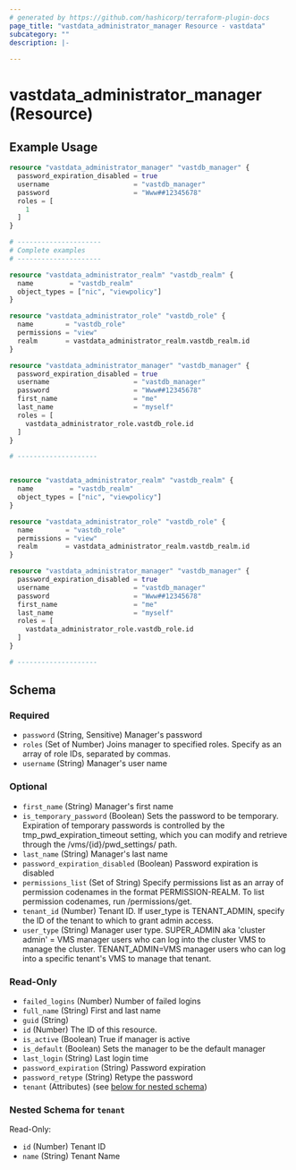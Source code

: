 ```yaml
---
# generated by https://github.com/hashicorp/terraform-plugin-docs
page_title: "vastdata_administrator_manager Resource - vastdata"
subcategory: ""
description: |-
  
---
```


# vastdata_administrator_manager (Resource)



## Example Usage

```terraform
resource "vastdata_administrator_manager" "vastdb_manager" {
  password_expiration_disabled = true
  username                     = "vastdb_manager"
  password                     = "Www##12345678"
  roles = [
    1
  ]
}

# ---------------------
# Complete examples
# ---------------------

resource "vastdata_administrator_realm" "vastdb_realm" {
  name         = "vastdb_realm"
  object_types = ["nic", "viewpolicy"]
}

resource "vastdata_administrator_role" "vastdb_role" {
  name        = "vastdb_role"
  permissions = "view"
  realm       = vastdata_administrator_realm.vastdb_realm.id
}

resource "vastdata_administrator_manager" "vastdb_manager" {
  password_expiration_disabled = true
  username                     = "vastdb_manager"
  password                     = "Www##12345678"
  first_name                   = "me"
  last_name                    = "myself"
  roles = [
    vastdata_administrator_role.vastdb_role.id
  ]
}

# --------------------


resource "vastdata_administrator_realm" "vastdb_realm" {
  name         = "vastdb_realm"
  object_types = ["nic", "viewpolicy"]
}

resource "vastdata_administrator_role" "vastdb_role" {
  name        = "vastdb_role"
  permissions = "view"
  realm       = vastdata_administrator_realm.vastdb_realm.id
}

resource "vastdata_administrator_manager" "vastdb_manager" {
  password_expiration_disabled = true
  username                     = "vastdb_manager"
  password                     = "Www##12345678"
  first_name                   = "me"
  last_name                    = "myself"
  roles = [
    vastdata_administrator_role.vastdb_role.id
  ]
}

# --------------------
```

<!-- schema generated by tfplugindocs -->
## Schema

### Required

- `password` (String, Sensitive) Manager's password
- `roles` (Set of Number) Joins manager to specified roles. Specify as an array of role IDs, separated by commas.
- `username` (String) Manager's user name

### Optional

- `first_name` (String) Manager's first name
- `is_temporary_password` (Boolean) Sets the password to be temporary. Expiration of temporary passwords is controlled by the tmp_pwd_expiration_timeout setting, which you can modify and retrieve through the /vms/{id}/pwd_settings/ path.
- `last_name` (String) Manager's last name
- `password_expiration_disabled` (Boolean) Password expiration is disabled
- `permissions_list` (Set of String) Specify permissions list as an array of permission codenames in the format PERMISSION-REALM.
To list permission codenames, run /permissions/get.
- `tenant_id` (Number) Tenant ID. If user_type is TENANT_ADMIN, specify the ID of the tenant to which to grant admin access.
- `user_type` (String) Manager user type. SUPER_ADMIN aka 'cluster admin' = VMS manager users who can log into the cluster VMS to manage the cluster. TENANT_ADMIN=VMS manager users who can log into a specific tenant's VMS to manage that tenant.

### Read-Only

- `failed_logins` (Number) Number of failed logins
- `full_name` (String) First and last name
- `guid` (String)
- `id` (Number) The ID of this resource.
- `is_active` (Boolean) True if manager is active
- `is_default` (Boolean) Sets the manager to be the default manager
- `last_login` (String) Last login time
- `password_expiration` (String) Password expiration
- `password_retype` (String) Retype the password
- `tenant` (Attributes) (see [below for nested schema](#nestedatt--tenant))

<a id="nestedatt--tenant"></a>
### Nested Schema for `tenant`

Read-Only:

- `id` (Number) Tenant ID
- `name` (String) Tenant Name
